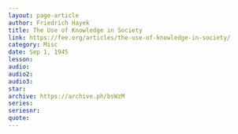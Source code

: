 ```yaml
---
layout: page-article
author: Friedrich Hayek
title: The Use of Knowledge in Society
link: https://fee.org/articles/the-use-of-knowledge-in-society/
category: Misc
date: Sep 1, 1945
lesson: 
audio: 
audio2: 
audio3: 
star: 
archive: https://archive.ph/bsWzM
series: 
seriesnr: 
quote: 
---
```

